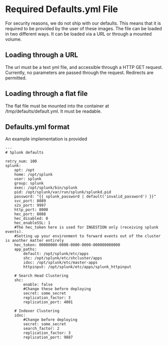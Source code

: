 # Required Defaults.yml File
For security reasons, we do not ship with our defaults.  This means that it is required to be provided by the user of these images.  The file can be loaded in two different ways.  It can be loaded via a URL or through a mounted volume.

## Loading through a URL
The url must be a text yml file, and accessible through a HTTP GET request.  Currently, no parameters are passed through the request.  Redirects are permitted.

## Loading through a flat file
The flat file must be mounted into the container at /tmp/defaults/default.yml.  It must be readable.

## Defaults.yml format
An example implementation is provided
```
---
# Splunk defaults

retry_num: 100
splunk:
    opt: /opt
    home: /opt/splunk
    user: splunk
    group: splunk
    exec: /opt/splunk/bin/splunk
    pid: /opt/splunk/var/run/splunk/splunkd.pid
    password: "{{ splunk_password | default('invalid_password') }}"
    svc_port: 8089
    s2s_port: 9997
    http_port: 8000
    hec_port: 8088
    hec_disabled: 0
    hec_enableSSL: 1
    #The hec_token here is used for INGESTION only (receiving splunk events).
    #Setting up your environment to forward events out of the cluster is another matter entirely
    hec_token: 00000000-0000-0000-0000-000000000000
    app_paths:
        default: /opt/splunk/etc/apps
        shc: /opt/splunk/etc/shcluster/apps
        idxc: /opt/splunk/etc/master-apps
        httpinput: /opt/splunk/etc/apps/splunk_httpinput

    # Search Head Clustering
    shc:
        enable: false
		#Change these before deploying
        secret: some_secret
        replication_factor: 3
        replication_port: 4001

    # Indexer Clustering
    idxc:
	    #Change before deploying
        secret: some_secret
        search_factor: 2
        replication_factor: 3
        replication_port: 9887
```

